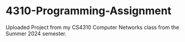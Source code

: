 # 4310-Programming-Assignment
Uploaded Project from my CS4310 Computer Networks class from the Summer 2024 semester.
